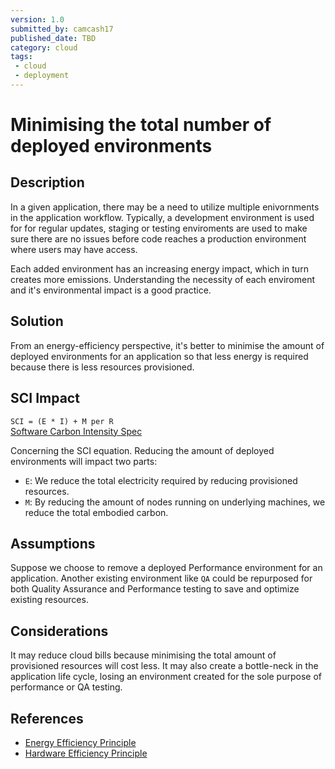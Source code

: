 ```yaml
---
version: 1.0
submitted_by: camcash17
published_date: TBD
category: cloud
tags: 
 - cloud
 - deployment
---
```


# Minimising the total number of deployed environments

## Description

In a given application, there may be a need to utilize multiple enivornments in the application workflow. Typically, a development environment is used for for regular updates, staging or testing enviroments are used to make sure there are no issues before code reaches a production environment where users may have access.

Each added environment has an increasing energy impact, which in turn creates more emissions. Understanding the necessity of each enviroment and it's environmental impact is a good practice.

## Solution

From an energy-efficiency perspective, it's better to minimise the amount of deployed environments for an application so that less energy is required because there is less resources provisioned.

## SCI Impact

`SCI = (E * I) + M per R`  
[Software Carbon Intensity Spec](https://grnsft.org/sci)

Concerning the SCI equation. Reducing the amount of deployed environments will impact two parts:

- `E`: We reduce the total electricity required by reducing provisioned resources.
- `M`: By reducing the amount of nodes running on underlying machines, we reduce the total embodied carbon.

## Assumptions

Suppose we choose to remove a deployed Performance environment for an application. Another existing environment like `QA` could be repurposed for both Quality Assurance and Performance testing to save and optimize existing resources.

## Considerations

It may reduce cloud bills because minimising the total amount of provisioned resources will cost less. It may also create a bottle-neck in the application life cycle, losing an environment created for the sole purpose of performance or QA testing.

## References

- [Energy Efficiency Principle](https://learn.greensoftware.foundation/practitioner/energy-efficiency)
- [Hardware Efficiency Principle](https://learn.greensoftware.foundation/practitioner/hardware-efficiency/)

